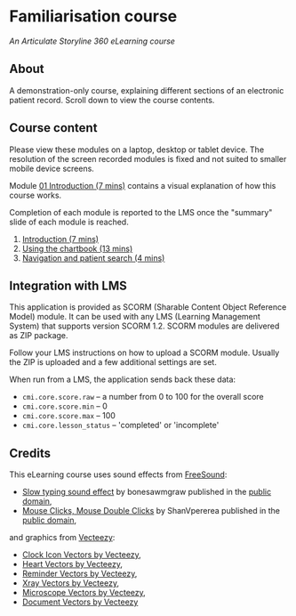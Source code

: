# Familiarisation course #

*An Articulate Storyline 360 eLearning course*

## About ##

A demonstration-only course, explaining different sections of an electronic patient record.
Scroll down to view the course contents.

## Course content

Please view these modules on a laptop, desktop or tablet device. The resolution of the screen recorded modules is fixed and not suited to smaller mobile device screens.

Module [01 Introduction (7 mins)](/01/story.html) contains a visual explanation of how this course works.

Completion of each module is reported to the LMS once the "summary" slide of each module is reached.

1. [Introduction (7 mins)](/01/story.html)
2. [Using the chartbook (13 mins)](/02/story.html)
3. [Navigation and patient search (4 mins)](/03/story.html)

## Integration with LMS

This application is provided as SCORM (Sharable Content Object Reference Model) module. It can be used with any LMS (Learning Management System) that supports version SCORM 1.2. SCORM modules are delivered as ZIP package.

Follow your LMS instructions on how to upload a SCORM module. Usually the ZIP is uploaded and a few additional settings are set.

When run from a LMS, the application sends back these data:

* `cmi.core.score.raw` – a number from 0 to 100 for the overall score
* `cmi.core.score.min` – 0
* `cmi.core.score.max` – 100
* `cmi.core.lesson_status` – 'completed' or 'incomplete'

## Credits

This eLearning course uses sound effects from [FreeSound](https://freesound.org/):
* [Slow typing sound effect](https://freesound.org/people/bonesawmgraw/sounds/572977/) by bonesawmgraw published in the [public domain](https://creativecommons.org/publicdomain/zero/1.0/),
* [Mouse Clicks, Mouse Double Clicks](https://freesound.org/people/ShanVpererea/sounds/542080/) by ShanVpererea published in the [public domain](https://creativecommons.org/publicdomain/zero/1.0/),

and graphics from [Vecteezy](https://www.vecteezy.com/):

* [Clock Icon Vectors by Vecteezy](https://www.vecteezy.com/free-vector/clock-icon),
* [Heart Vectors by Vecteezy](https://www.vecteezy.com/free-vector/heart),
* [Reminder Vectors by Vecteezy](https://www.vecteezy.com/free-vector/reminder),
* [Xray Vectors by Vecteezy](https://www.vecteezy.com/free-vector/xray),
* [Microscope Vectors by Vecteezy](https://www.vecteezy.com/free-vector/microscope),
* [Document Vectors by Vecteezy](https://www.vecteezy.com/free-vector/document)
